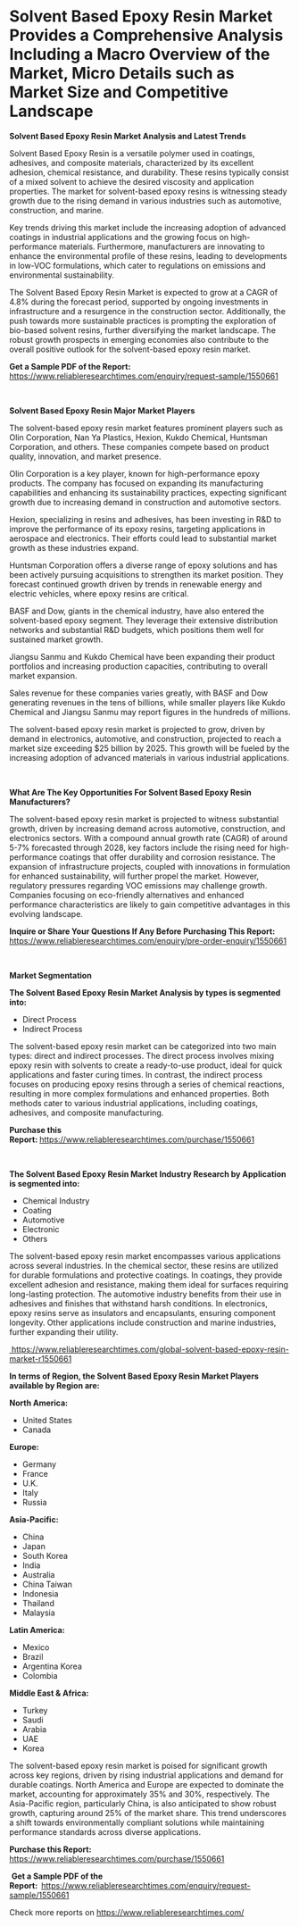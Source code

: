 <p><h1>Solvent Based Epoxy Resin Market Provides a Comprehensive Analysis Including a Macro Overview of the Market, Micro Details such as Market Size and Competitive Landscape</h1></p><p><strong>Solvent Based Epoxy Resin Market Analysis and Latest Trends</strong></p>
<p><p>Solvent Based Epoxy Resin is a versatile polymer used in coatings, adhesives, and composite materials, characterized by its excellent adhesion, chemical resistance, and durability. These resins typically consist of a mixed solvent to achieve the desired viscosity and application properties. The market for solvent-based epoxy resins is witnessing steady growth due to the rising demand in various industries such as automotive, construction, and marine. </p><p>Key trends driving this market include the increasing adoption of advanced coatings in industrial applications and the growing focus on high-performance materials. Furthermore, manufacturers are innovating to enhance the environmental profile of these resins, leading to developments in low-VOC formulations, which cater to regulations on emissions and environmental sustainability. </p><p>The Solvent Based Epoxy Resin Market is expected to grow at a CAGR of 4.8% during the forecast period, supported by ongoing investments in infrastructure and a resurgence in the construction sector. Additionally, the push towards more sustainable practices is prompting the exploration of bio-based solvent resins, further diversifying the market landscape. The robust growth prospects in emerging economies also contribute to the overall positive outlook for the solvent-based epoxy resin market.</p></p>
<p><strong>Get a Sample PDF of the Report:&nbsp;</strong> <a href="https://www.reliableresearchtimes.com/enquiry/request-sample/1550661?utm_campaign=2940&utm_medium=2&utm_source=Github&utm_content=ia&utm_term=02042025&utm_id=solvent-based-epoxy-resin">https://www.reliableresearchtimes.com/enquiry/request-sample/1550661</a></p>
<p>&nbsp;</p>
<p><strong>Solvent Based Epoxy Resin Major Market Players</strong></p>
<p><p>The solvent-based epoxy resin market features prominent players such as Olin Corporation, Nan Ya Plastics, Hexion, Kukdo Chemical, Huntsman Corporation, and others. These companies compete based on product quality, innovation, and market presence.</p><p>Olin Corporation is a key player, known for high-performance epoxy products. The company has focused on expanding its manufacturing capabilities and enhancing its sustainability practices, expecting significant growth due to increasing demand in construction and automotive sectors. </p><p>Hexion, specializing in resins and adhesives, has been investing in R&D to improve the performance of its epoxy resins, targeting applications in aerospace and electronics. Their efforts could lead to substantial market growth as these industries expand.</p><p>Huntsman Corporation offers a diverse range of epoxy solutions and has been actively pursuing acquisitions to strengthen its market position. They forecast continued growth driven by trends in renewable energy and electric vehicles, where epoxy resins are critical.</p><p>BASF and Dow, giants in the chemical industry, have also entered the solvent-based epoxy segment. They leverage their extensive distribution networks and substantial R&D budgets, which positions them well for sustained market growth.</p><p>Jiangsu Sanmu and Kukdo Chemical have been expanding their product portfolios and increasing production capacities, contributing to overall market expansion.</p><p>Sales revenue for these companies varies greatly, with BASF and Dow generating revenues in the tens of billions, while smaller players like Kukdo Chemical and Jiangsu Sanmu may report figures in the hundreds of millions. </p><p>The solvent-based epoxy resin market is projected to grow, driven by demand in electronics, automotive, and construction, projected to reach a market size exceeding $25 billion by 2025. This growth will be fueled by the increasing adoption of advanced materials in various industrial applications.</p></p>
<p>&nbsp;</p>
<p><strong>What Are The Key Opportunities For Solvent Based Epoxy Resin Manufacturers?</strong></p>
<p><p>The solvent-based epoxy resin market is projected to witness substantial growth, driven by increasing demand across automotive, construction, and electronics sectors. With a compound annual growth rate (CAGR) of around 5-7% forecasted through 2028, key factors include the rising need for high-performance coatings that offer durability and corrosion resistance. The expansion of infrastructure projects, coupled with innovations in formulation for enhanced sustainability, will further propel the market. However, regulatory pressures regarding VOC emissions may challenge growth. Companies focusing on eco-friendly alternatives and enhanced performance characteristics are likely to gain competitive advantages in this evolving landscape.</p></p>
<p><strong>Inquire or Share Your Questions If Any Before Purchasing This Report:</strong> <a href="https://www.reliableresearchtimes.com/enquiry/pre-order-enquiry/1550661?utm_campaign=2940&utm_medium=2&utm_source=Github&utm_content=ia&utm_term=02042025&utm_id=solvent-based-epoxy-resin">https://www.reliableresearchtimes.com/enquiry/pre-order-enquiry/1550661</a></p>
<p>&nbsp;</p>
<p><strong>Market Segmentation</strong></p>
<p><strong>The Solvent Based Epoxy Resin Market Analysis by types is segmented into:</strong></p>
<p><ul><li>Direct Process</li><li>Indirect Process</li></ul></p>
<p><p>The solvent-based epoxy resin market can be categorized into two main types: direct and indirect processes. The direct process involves mixing epoxy resin with solvents to create a ready-to-use product, ideal for quick applications and faster curing times. In contrast, the indirect process focuses on producing epoxy resins through a series of chemical reactions, resulting in more complex formulations and enhanced properties. Both methods cater to various industrial applications, including coatings, adhesives, and composite manufacturing.</p></p>
<p><strong>Purchase this Report:&nbsp;</strong><a href="https://www.reliableresearchtimes.com/purchase/1550661?utm_campaign=2940&utm_medium=2&utm_source=Github&utm_content=ia&utm_term=02042025&utm_id=solvent-based-epoxy-resin">https://www.reliableresearchtimes.com/purchase/1550661</a></p>
<p>&nbsp;</p>
<p><strong>The Solvent Based Epoxy Resin Market Industry Research by Application is segmented into:</strong></p>
<p><ul><li>Chemical Industry</li><li>Coating</li><li>Automotive</li><li>Electronic</li><li>Others</li></ul></p>
<p><p>The solvent-based epoxy resin market encompasses various applications across several industries. In the chemical sector, these resins are utilized for durable formulations and protective coatings. In coatings, they provide excellent adhesion and resistance, making them ideal for surfaces requiring long-lasting protection. The automotive industry benefits from their use in adhesives and finishes that withstand harsh conditions. In electronics, epoxy resins serve as insulators and encapsulants, ensuring component longevity. Other applications include construction and marine industries, further expanding their utility.</p></p>
<p><a href="https://www.reliableresearchtimes.com/global-solvent-based-epoxy-resin-market-r1550661?utm_campaign=2940&utm_medium=2&utm_source=Github&utm_content=ia&utm_term=02042025&utm_id=solvent-based-epoxy-resin">&nbsp;https://www.reliableresearchtimes.com/global-solvent-based-epoxy-resin-market-r1550661</a></p>
<p><strong>In terms of Region, the Solvent Based Epoxy Resin Market Players available by Region are:</strong></p>
<p>
    <p> <strong> North America: </strong>
        <ul>
            <li>United States</li>
            <li>Canada</li>
        </ul>
        </p> 
    <p> <strong> Europe: </strong>
        <ul>
            <li>Germany</li>
            <li>France</li>
            <li>U.K.</li>
            <li>Italy</li>
            <li>Russia</li>
        </ul>
        </p> 
    <p> <strong> Asia-Pacific: </strong>
        <ul>
            <li>China</li>
            <li>Japan</li>
            <li>South Korea</li>
            <li>India</li>
            <li>Australia</li>
            <li>China Taiwan</li>
            <li>Indonesia</li>
            <li>Thailand</li>
            <li>Malaysia</li>
        </ul>
        </p> 
    <p> <strong> Latin America: </strong>
        <ul>
            <li>Mexico</li>
            <li>Brazil</li>
            <li>Argentina Korea</li>
            <li>Colombia</li>
        </ul>
        </p> 
    <p> <strong> Middle East & Africa: </strong>
        <ul>
            <li>Turkey</li>
            <li>Saudi</li>
            <li>Arabia</li>
            <li>UAE</li>
            <li>Korea</li>
        </ul>
    </p>
    </p>
<p><p>The solvent-based epoxy resin market is poised for significant growth across key regions, driven by rising industrial applications and demand for durable coatings. North America and Europe are expected to dominate the market, accounting for approximately 35% and 30%, respectively. The Asia-Pacific region, particularly China, is also anticipated to show robust growth, capturing around 25% of the market share. This trend underscores a shift towards environmentally compliant solutions while maintaining performance standards across diverse applications.</p></p>
<p><strong>Purchase this Report: </strong><a href="https://www.reliableresearchtimes.com/purchase/1550661?utm_campaign=2940&utm_medium=2&utm_source=Github&utm_content=ia&utm_term=02042025&utm_id=solvent-based-epoxy-resin">https://www.reliableresearchtimes.com/purchase/1550661</a></p>
<p>&nbsp;<strong>Get a Sample PDF of the Report:&nbsp;&nbsp;</strong><a href="https://www.reliableresearchtimes.com/enquiry/request-sample/1550661?utm_campaign=2940&utm_medium=2&utm_source=Github&utm_content=ia&utm_term=02042025&utm_id=solvent-based-epoxy-resin">https://www.reliableresearchtimes.com/enquiry/request-sample/1550661</a></p>
<p><strong></strong></p>
<p>Check more reports on <a href="https://www.reliableresearchtimes.com/?utm_campaign=2940&utm_medium=2&utm_source=Github&utm_content=ia&utm_term=02042025&utm_id=solvent-based-epoxy-resin">https://www.reliableresearchtimes.com/</a></p>